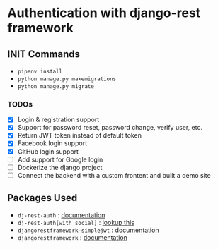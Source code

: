 # Authentication with django-rest framework

## INIT Commands
- `pipenv install`
- `python manage.py makemigrations`
- `python manage.py migrate`

### TODOs
- [x] Login & registration support
- [x] Support for password reset, password change, verify user, etc.
- [x] Return JWT token instead of default token
- [x] Facebook login support 
- [x] GitHub login support 
- [ ] Add support for Google login
- [ ] Dockerize the django project 
- [ ] Connect the backend with a custom frontent and built a demo site

## Packages Used
- `dj-rest-auth` : [documentation](https://dj-rest-auth.readthedocs.io/en/latest/introduction.html)
- `dj-rest-auth[with_social]` : [lookup this](https://dj-rest-auth.readthedocs.io/en/latest/installation.html#registration-optional)
- `djangorestframework-simplejwt` : [documentation](https://django-rest-framework-simplejwt.readthedocs.io/en/latest/)
- `djangorestframework` : [documentation](https://www.django-rest-framework.org/)

